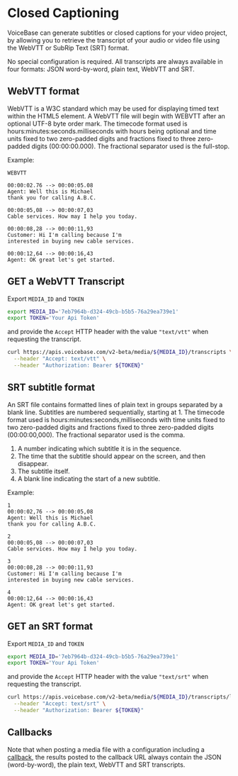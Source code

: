 # Closed Captioning

VoiceBase can generate subtitles or closed captions for your video project, by allowing you to retrieve the transcript of your audio or video file using the WebVTT or SubRip Text (SRT) format.

No special configuration is required. All transcripts are always available in four formats: JSON word-by-word, plain text, WebVTT and SRT.


## WebVTT format
WebVTT is a W3C standard which may be used for displaying timed text within the HTML5 <track> element.
A WebVTT file will begin with WEBVTT after an optional UTF-8 byte order mark. The timecode format used is hours:minutes:seconds.milliseconds with hours being optional and time units fixed to two zero-padded digits and fractions fixed to three zero-padded digits (00:00:00.000).  The fractional separator used is the full-stop.


Example:

```
WEBVTT

00:00:02.76 --> 00:00:05.08
Agent: Well this is Michael
thank you for calling A.B.C.

00:00:05,08 --> 00:00:07,03
Cable services. How may I help you today.

00:00:08,28 --> 00:00:11,93
Customer: Hi I'm calling because I'm
interested in buying new cable services.

00:00:12,64 --> 00:00:16,43
Agent: OK great let's get started.

```

## GET a WebVTT Transcript

Export `MEDIA_ID` and `TOKEN`

```bash
export MEDIA_ID='7eb7964b-d324-49cb-b5b5-76a29ea739e1'
export TOKEN='Your Api Token'
```

and provide the `Accept` HTTP header with the value `"text/vtt"` when requesting the transcript.

```bash
curl https://apis.voicebase.com/v2-beta/media/${MEDIA_ID}/transcripts \
  --header "Accept: text/vtt" \
  --header "Authorization: Bearer ${TOKEN}"
```


## SRT subtitle format

An SRT file contains formatted lines of plain text in groups separated by a blank line. Subtitles are numbered sequentially, starting at 1. The timecode format used is hours:minutes:seconds,milliseconds with time units fixed to two zero-padded digits and fractions fixed to three zero-padded digits (00:00:00,000).  The fractional separator used is the comma.

1. A number indicating which subtitle it is in the sequence.
2. The time that the subtitle should appear on the screen, and then disappear.
3. The subtitle itself.
4. A blank line indicating the start of a new subtitle.

Example:

```
1
00:00:02,76 --> 00:00:05,08
Agent: Well this is Michael
thank you for calling A.B.C.

2
00:00:05,08 --> 00:00:07,03
Cable services. How may I help you today.

3
00:00:08,28 --> 00:00:11,93
Customer: Hi I'm calling because I'm
interested in buying new cable services.

4
00:00:12,64 --> 00:00:16,43
Agent: OK great let's get started.

```

## GET an SRT format

Export `MEDIA_ID` and `TOKEN`

```bash
export MEDIA_ID='7eb7964b-d324-49cb-b5b5-76a29ea739e1'
export TOKEN='Your Api Token'
```

and provide the `Accept` HTTP header with the value `"text/srt"` when requesting the transcript.

```bash
curl https://apis.voicebase.com/v2-beta/media/${MEDIA_ID}/transcripts/latest \
  --header "Accept: text/srt" \
  --header "Authorization: Bearer ${TOKEN}"
```

## Callbacks

Note that when posting a media file with a configuration including a
[callback](callbacks.html), the results posted to the callback URL always contain
the JSON (word-by-word), the plain text, WebVTT and SRT transcripts.
